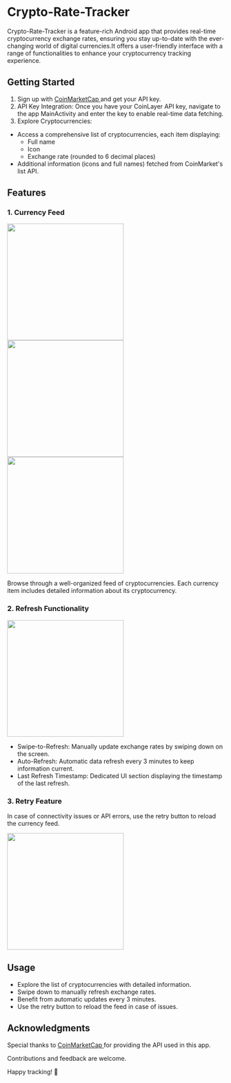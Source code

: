 # Crypto-Rate-Tracker

Crypto-Rate-Tracker is a feature-rich Android app that provides real-time cryptocurrency exchange rates, ensuring you stay up-to-date with the ever-changing world of digital currencies.It offers a user-friendly interface with a range of functionalities to enhance your cryptocurrency tracking experience.

## Getting Started

1. Sign up with <a href= "https://coinmarketcap.com/" > CoinMarketCap </a> and get your API key.
2. API Key Integration:
 Once you have your CoinLayer API key, navigate to the app MainActivity and enter the key to enable real-time data fetching.
3. Explore Cryptocurrencies:
* Access a comprehensive list of cryptocurrencies, each item displaying:
  - Full name
  - Icon
  - Exchange rate (rounded to 6 decimal places)
* Additional information (icons and full names) fetched from CoinMarket's list API.

## Features

### 1. Currency Feed

<img src="Images/splash_screenshot.png" height='auto' width='270'/>
<img src="Images/feed_screenshot.png" height='auto' width='270'/>
<img src="Images/feed2_screenshot.png" height='auto' width='270'/>

Browse through a well-organized feed of cryptocurrencies. Each currency item includes detailed information about its cryptocurrency.

### 2. Refresh Functionality

<img src = "Images/swiperefresh_screenshot.png" height='auto' width='270'/> 

* Swipe-to-Refresh:
   Manually update exchange rates by swiping down on the screen.
* Auto-Refresh:
   Automatic data refresh every 3 minutes to keep information current.
* Last Refresh Timestamp:
   Dedicated UI section displaying the timestamp of the last refresh.

### 3. Retry Feature

In case of connectivity issues or API errors, use the retry button to reload the currency feed.

<img src = "Images/retry_screenshot.png" height='auto' width='270'/> 

## Usage

- Explore the list of cryptocurrencies with detailed information.
- Swipe down to manually refresh exchange rates.
- Benefit from automatic updates every 3 minutes.
- Use the retry button to reload the feed in case of issues.

 ## Acknowledgments

Special thanks to <a href= "https://coinmarketcap.com/" > CoinMarketCap </a> for providing the API used in this app.

Contributions and feedback are welcome.

Happy tracking! 🚀



